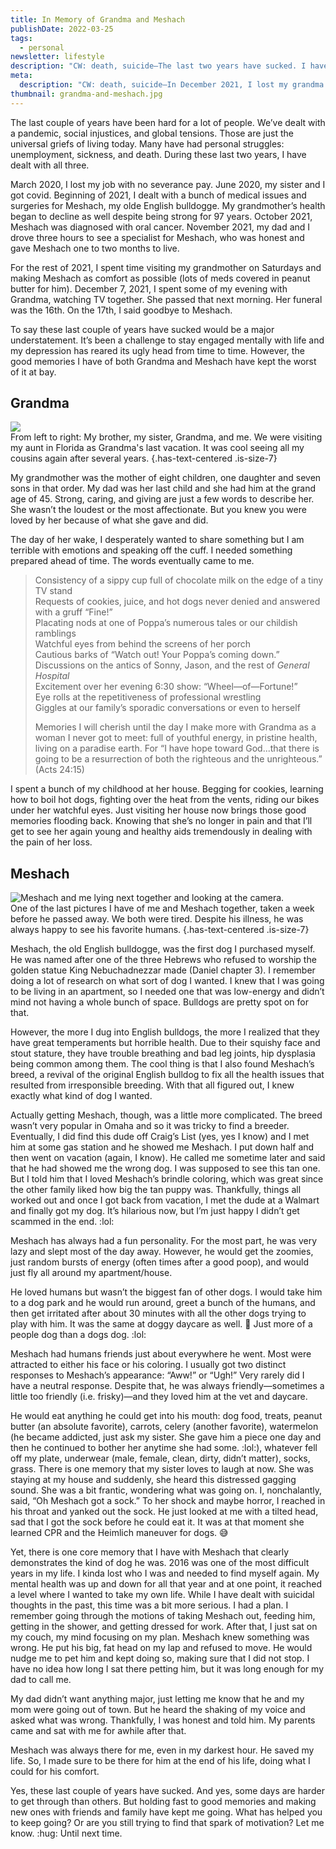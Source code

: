 ```yaml
---
title: In Memory of Grandma and Meshach
publishDate: 2022-03-25
tags:
  - personal
newsletter: lifestyle
description: "CW: death, suicide—The last two years have sucked. I have experienced unemployment, sickness, and the death of loved ones. Specifically I lost my grandma and my dog, Meshach, in December 2021. In this post, I talk about the good memories I have of them that help me combat my sorrow."
meta:
  description: "CW: death, suicide—In December 2021, I lost my grandma and my dog, Meshach. Here, I count the good memories that help me combat my sorrow."
thumbnail: grandma-and-meshach.jpg
---
```


The last couple of years have been hard for a lot of people. We’ve dealt with a pandemic, social injustices, and global tensions. Those are just the universal griefs of living today. Many have had personal struggles: unemployment, sickness, and death. During these last two years, I have dealt with all three.

March 2020, I lost my job with no severance pay. June 2020, my sister and I got covid. Beginning of 2021, I dealt with a bunch of medical issues and surgeries for Meshach, my olde English bulldogge. My grandmother’s health began to decline as well despite being strong for 97 years. October 2021, Meshach was diagnosed with oral cancer. November 2021, my dad and I drove three hours to see a specialist for Meshach, who was honest and gave Meshach one to two months to live.

For the rest of 2021, I spent time visiting my grandmother on Saturdays and making Meshach as comfort as possible (lots of meds covered in peanut butter for him). December 7, 2021, I spent some of my evening with Grandma, watching TV together. She passed that next morning. Her funeral was the 16th. On the 17th, I said goodbye to Meshach.

To say these last couple of years have sucked would be a major understatement. It’s been a challenge to stay engaged mentally with life and my depression has reared its ugly head from time to time. However, the good memories I have of both Grandma and Meshach have kept the worst of it at bay.

## Grandma

![](/images/posts/grandma-siblings.jpg)  
From left to right: My brother, my sister, Grandma, and me. We were visiting my aunt in Florida as Grandma's last vacation. It was cool seeing all my cousins again after several years. {.has-text-centered .is-size-7}

My grandmother was the mother of eight children, one daughter and seven sons in that order. My dad was her last child and she had him at the grand age of 45. Strong, caring, and giving are just a few words to describe her. She wasn’t the loudest or the most affectionate. But you knew you were loved by her because of what she gave and did.

The day of her wake, I desperately wanted to share something but I am terrible with emotions and speaking off the cuff. I needed something prepared ahead of time. The words eventually came to me.

> Consistency of a sippy cup full of chocolate milk on the edge of a tiny TV stand  
> Requests of cookies, juice, and hot dogs never denied and answered with a gruff “Fine!”  
> Placating nods at one of Poppa’s numerous tales or our childish ramblings  
> Watchful eyes from behind the screens of her porch  
> Cautious barks of “Watch out! Your Poppa’s coming down.”  
> Discussions on the antics of Sonny, Jason, and the rest of _General Hospital_  
> Excitement over her evening 6:30 show: “Wheel—of—Fortune!”  
> Eye rolls at the repetitiveness of professional wrestling  
> Giggles at our family’s sporadic conversations or even to herself
>
> Memories I will cherish until the day I make more with Grandma as a woman I never got to meet: full of youthful energy, in pristine health, living on a paradise earth. For “I have hope toward God...that there is going to be a resurrection of both the righteous and the unrighteous.” (Acts 24:15)

I spent a bunch of my childhood at her house. Begging for cookies, learning how to boil hot dogs, fighting over the heat from the vents, riding our bikes under her watchful eyes. Just visiting her house now brings those good memories flooding back. Knowing that she’s no longer in pain and that I’ll get to see her again young and healthy aids tremendously in dealing with the pain of her loss.

## Meshach

![Meshach and me lying next together and looking at the camera.](/images/posts/me-meshach-last-pic.jpg)  
One of the last pictures I have of me and Meshach together, taken a week before he passed away. We both were tired. Despite his illness, he was always happy to see his favorite humans. {.has-text-centered .is-size-7}

Meshach, the old English bulldogge, was the first dog I purchased myself. He was named after one of the three Hebrews who refused to worship the golden statue King Nebuchadnezzar made (Daniel chapter 3). I remember doing a lot of research on what sort of dog I wanted. I knew that I was going to be living in an apartment, so I needed one that was low-energy and didn’t mind not having a whole bunch of space. Bulldogs are pretty spot on for that.

However, the more I dug into English bulldogs, the more I realized that they have great temperaments but horrible health. Due to their squishy face and stout stature, they have trouble breathing and bad leg joints, hip dysplasia being common among them. The cool thing is that I also found Meshach’s breed, a revival of the original English bulldog to fix all the health issues that resulted from irresponsible breeding. With that all figured out, I knew exactly what kind of dog I wanted.

Actually getting Meshach, though, was a little more complicated. The breed wasn’t very popular in Omaha and so it was tricky to find a breeder. Eventually, I did find this dude off Craig’s List (yes, yes I know) and I met him at some gas station and he showed me Meshach. I put down half and then went on vacation (again, I know). He called me sometime later and said that he had showed me the wrong dog. I was supposed to see this tan one. But I told him that I loved Meshach’s brindle coloring, which was great since the other family liked how big the tan puppy was. Thankfully, things all worked out and once I got back from vacation, I met the dude at a Walmart and finally got my dog. It’s hilarious now, but I’m just happy I didn’t get scammed in the end. :lol:

Meshach has always had a fun personality. For the most part, he was very lazy and slept most of the day away. However, he would get the zoomies, just random bursts of energy (often times after a good poop), and would just fly all around my apartment/house.

He loved humans but wasn’t the biggest fan of other dogs. I would take him to a dog park and he would run around, greet a bunch of the humans, and then get irritated after about 30 minutes with all the other dogs trying to play with him. It was the same at doggy daycare as well. :shrug: Just more of a people dog than a dogs dog. :lol:

Meshach had humans friends just about everywhere he went. Most were attracted to either his face or his coloring. I usually got two distinct responses to Meshach’s appearance: “Aww!” or “Ugh!” Very rarely did I have a neutral response. Despite that, he was always friendly—sometimes a little too friendly (i.e. frisky)—and they loved him at the vet and daycare.

He would eat anything he could get into his mouth: dog food, treats, peanut butter (an absolute favorite), carrots, celery (another favorite), watermelon (he became addicted, just ask my sister. She gave him a piece one day and then he continued to bother her anytime she had some. :lol:), whatever fell off my plate, underwear (male, female, clean, dirty, didn’t matter), socks, grass. There is one memory that my sister loves to laugh at now. She was staying at my house and suddenly, she heard this distressed gagging sound. She was a bit frantic, wondering what was going on. I, nonchalantly, said, “Oh Meshach got a sock.” To her shock and maybe horror, I reached in his throat and yanked out the sock. He just looked at me with a tilted head, sad that I got the sock before he could eat it. It was at that moment she learned CPR and the Heimlich maneuver for dogs. :sweat_smile:

Yet, there is one core memory that I have with Meshach that clearly demonstrates the kind of dog he was. 2016 was one of the most difficult years in my life. I kinda lost who I was and needed to find myself again. My mental health was up and down for all that year and at one point, it reached a level where I wanted to take my own life. While I have dealt with suicidal thoughts in the past, this time was a bit more serious. I had a plan. I remember going through the motions of taking Meshach out, feeding him, getting in the shower, and getting dressed for work. After that, I just sat on my couch, my mind focusing on my plan. Meshach knew something was wrong. He put his big, fat head on my lap and refused to move. He would nudge me to pet him and kept doing so, making sure that I did not stop. I have no idea how long I sat there petting him, but it was long enough for my dad to call me.

My dad didn’t want anything major, just letting me know that he and my mom were going out of town. But he heard the shaking of my voice and asked what was wrong. Thankfully, I was honest and told him. My parents came and sat with me for awhile after that.

Meshach was always there for me, even in my darkest hour. He saved my life. So, I made sure to be there for him at the end of his life, doing what I could for his comfort.

Yes, these last couple of years have sucked. And yes, some days are harder to get through than others. But holding fast to good memories and making new ones with friends and family have kept me going. What has helped you to keep going? Or are you still trying to find that spark of motivation? Let me know. :hug: Until next time.

